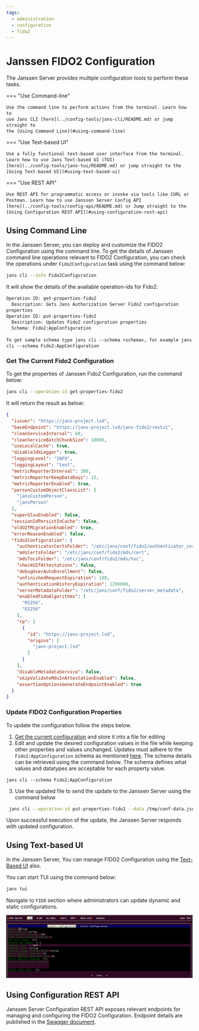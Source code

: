 ```yaml
---
tags:
  - administration
  - configuration
  - fido2
---
```


# Janssen FIDO2 Configuration

The Janssen Server provides multiple configuration tools to perform these 
tasks.

=== "Use Command-line"

    Use the command line to perform actions from the terminal. Learn how to 
    use Jans CLI [here](../config-tools/jans-cli/README.md) or jump straight to 
    the [Using Command Line](#using-command-line)

=== "Use Text-based UI"

    Use a fully functional text-based user interface from the terminal. 
    Learn how to use Jans Text-based UI (TUI) 
    [here](../config-tools/jans-tui/README.md) or jump straight to the
    [Using Text-based UI](#using-text-based-ui)

=== "Use REST API"

    Use REST API for programmatic access or invoke via tools like CURL or 
    Postman. Learn how to use Janssen Server Config API 
    [here](../config-tools/config-api/README.md) or Jump straight to the
    [Using Configuration REST API](#using-configuration-rest-api)

##  Using Command Line


In the Janssen Server, you can deploy and customize the FIDO2 Configuration using the
command line. To get the details of Janssen command line operations relevant to
FIDO2 Configuration, you can check the operations under `Fido2Configuration` task using the
command below:


```bash title="Command"
jans cli --info Fido2Configuration
```

It will show the details of the available operation-ids for Fido2.

```text title="Sample Output"
Operation ID: get-properties-fido2
  Description: Gets Jans Authorization Server Fido2 configuration properties
Operation ID: put-properties-fido2
  Description: Updates Fido2 configuration properties
  Schema: Fido2:AppConfiguration

To get sample schema type jans cli --schema <schema>, for example jans cli --schema Fido2:AppConfiguration
```

### Get The Current Fido2 Configuration

To get the properties of Janssen Fido2 Configuration, run the command below:

```bash title="Command"
jans cli --operation-id get-properties-fido2
```

It will return the result as below:

```json title="Sample Output" linenums="1"
{
  "issuer": "https://jans-project.lxd",
  "baseEndpoint": "https://jans-project.lxd/jans-fido2/restv1",
  "cleanServiceInterval": 60,
  "cleanServiceBatchChunkSize": 10000,
  "useLocalCache": true,
  "disableJdkLogger": true,
  "loggingLevel": "INFO",
  "loggingLayout": "text",
  "metricReporterInterval": 300,
  "metricReporterKeepDataDays": 15,
  "metricReporterEnabled": true,
  "personCustomObjectClassList": [
    "jansCustomPerson",
    "jansPerson"
  ],
  "superGluuEnabled": false,
  "sessionIdPersistInCache": false,
  "oldU2fMigrationEnabled": true,
  "errorReasonEnabled": false,
  "fido2Configuration": {
    "authenticatorCertsFolder": "/etc/jans/conf/fido2/authenticator_cert",
    "mdsCertsFolder": "/etc/jans/conf/fido2/mds/cert",
    "mdsTocsFolder": "/etc/jans/conf/fido2/mds/toc",
    "checkU2fAttestations": false,
    "debugUserAutoEnrollment": false,
    "unfinishedRequestExpiration": 180,
    "authenticationHistoryExpiration": 1296000,
    "serverMetadataFolder": "/etc/jans/conf/fido2/server_metadata",
    "enabledFidoAlgorithms": [
      "RS256",
      "ES256"
    ],
    "rp": [
      {
        "id": "https://jans-project.lxd",
        "origins": [
          "jans-project.lxd"
        ]
      }
    ],
    "disableMetadataService": false,
    "skipValidateMdsInAttestationEnabled": false,
    "assertionOptionsGenerateEndpointEnabled": true
  }
}

```

### Update FIDO2 Configuration Properties

To update the configuration follow the steps below.

1. [Get the current configuration](#get-the-current-fido2-configuration) and store it into a file for editing
2. Edit and update the desired configuration values in the file while keeping other properties and values unchanged. Updates must adhere to the `Fido2:AppConfiguration` schema as mentioned [here](#using-command-line). The schema details can be retrieved using the command below. The schema defines what values and datatypes are acceptable for each property value.
 ```text title="Command"
 jans cli --schema Fido2:AppConfiguration
 ```
3. Use the updated file to send the update to the Janssen Server using the command below
 ```bash title="Command"
  jans cli --operation-id put-properties-fido2 --data /tmp/conf-data.json
 ```
 Upon successful execution of the update, the Janssen Server responds with updated configuration.


##  Using Text-based UI

In the Janssen Server, You can manage FIDO2 Configuration using 
the [Text-Based UI](../config-tools/jans-tui/README.md) also.

You can start TUI using the command below:

```bash title="Command"
jans tui
```

Navigate to `FIDO` section where administrators can update dynamic and static
configurations.


![image](../../../assets/tui-fido2-dynamic-configuration.png)

## Using Configuration REST API

Janssen Server Configuration REST API exposes relevant endpoints for 
managing and configuring the FIDO2 Configuration. Endpoint details 
are published in the [Swagger document](./../../reference/openapi.md).